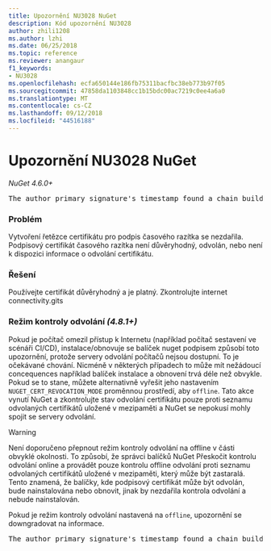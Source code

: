 ```yaml
---
title: Upozornění NU3028 NuGet
description: Kód upozornění NU3028
author: zhili1208
ms.author: lzhi
ms.date: 06/25/2018
ms.topic: reference
ms.reviewer: anangaur
f1_keywords:
- NU3028
ms.openlocfilehash: ecfa650144e186fb75311bacfbc38eb773b97f05
ms.sourcegitcommit: 47858da1103848cc1b15bdc00ac7219c0ee4a6a0
ms.translationtype: MT
ms.contentlocale: cs-CZ
ms.lasthandoff: 09/12/2018
ms.locfileid: "44516188"
---
```

# <a name="nuget-warning-nu3028"></a>Upozornění NU3028 NuGet

*NuGet 4.6.0+*

<pre>The author primary signature's timestamp found a chain building issue: The revocation function was unable to check revocation because the revocation server could not be reached. For more information, visit https://aka.ms/certificateRevocationMode</pre>

### <a name="issue"></a>Problém
Vytvoření řetězce certifikátu pro podpis časového razítka se nezdařila. Podpisový certifikát časového razítka není důvěryhodný, odvolán, nebo není k dispozici informace o odvolání certifikátu.

### <a name="solution"></a>Řešení
Používejte certifikát důvěryhodný a je platný. Zkontrolujte internet connectivity.gits

### <a name="revocation-check-mode-481"></a>Režim kontroly odvolání *(4.8.1+)*
Pokud je počítač omezil přístup k Internetu (například počítač sestavení ve scénáři CI/CD), instalace/obnovuje se balíček nuget podpisem způsobí toto upozornění, protože servery odvolání počítačů nejsou dostupní. To je očekávané chování.
Nicméně v některých případech to může mít nežádoucí concequences například balíček instalace a obnovení trvá déle než obvykle. Pokud se to stane, můžete alternativně vyřešit jeho nastavením `NUGET_CERT_REVOCATION_MODE` proměnnou prostředí, aby `offline`. Tato akce vynutí NuGet a zkontrolujte stav odvolání certifikátu pouze proti seznamu odvolaných certifikátů uložené v mezipaměti a NuGet se nepokusí mohly spojit se servery odvolání.

> [!Warning]
> Není doporučeno přepnout režim kontroly odvolání na offline v části obvyklé okolnosti. To způsobí, že správci balíčků NuGet Přeskočit kontrolu odvolání online a provádět pouze kontrolu offline odvolání proti seznamu odvolaných certifikátů uložené v mezipaměti, který může být zastaralá. Tento znamená, že balíčky, kde podpisový certifikát může být odvolán, bude nainstalována nebo obnovit, jinak by nezdařila kontrola odvolání a nebude nainstalován.

Pokud je režim kontroly odvolání nastavená na `offline`, upozornění se downgradovat na informace.

<pre>The author primary signature's timestamp found a chain building issue: The revocation function was unable to check revocation because the certificate is not available in the cached certificate revocation list and NUGET_CERT_REVOCATION_MODE environment variable has been set to offline. For more information, visit https://aka.ms/certificateRevocationMode.</pre>
